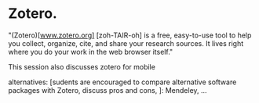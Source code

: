 # Zotero.

"(Zotero)[www.zotero.org] [zoh-TAIR-oh] is a free, easy-to-use tool to help you collect, organize, cite, and share your research sources. It lives right where you do your work in the web browser itself." 

This session also discusses zotero for mobile

alternatives: [sudents are encouraged to compare alternative software packages with Zotero, discuss pros and cons, ]: Mendeley, ...

